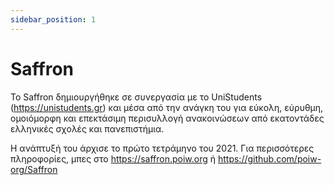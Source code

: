 ```yaml
---
sidebar_position: 1
---
```


# Saffron
Το Saffron δημιουργήθηκε σε συνεργασία με το UniStudents (https://unistudents.gr) και μέσα από την ανάγκη του για εύκολη, εύρυθμη, ομοιόμορφη και επεκτάσιμη περισυλλογή ανακοινώσεων από εκατοντάδες ελληνικές σχολές και πανεπιστήμια.

Η ανάπτυξή του άρχισε το πρώτο τετράμηνο του 2021. Για περισσότερες πληροφορίες, μπες στο https://saffron.poiw.org ή https://github.com/poiw-org/Saffron
